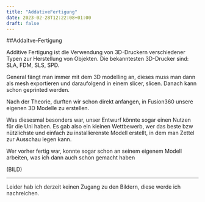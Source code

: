 ```yaml
---
title: "AddativeFertigung"
date: 2023-02-28T12:22:08+01:00
draft: false
---
```


##Addaitve-Fertigung

Additive Fertigung ist die Verwendung von 3D-Druckern verschiedener Typen zur Herstellung von Objekten.
Die bekanntesten 3D-Drucker sind: SLA, FDM, SLS, SPD.

General fängt man immer mit dem 3D modelling an, dieses muss man dann als mesh exportieren und daraufolgend in einem slicer, slicen. Danach kann schon geprinted werden.

Nach der Theorie, durften wir schon direkt anfangen, in Fusion360 unsere eigenen 3D  Modelle zu erstellen.

Was diesesmal besonders war, unser Entwurf könnte sogar einen Nutzen für die Uni haben. Es gab also ein kleinen Wettbewerb, wer das beste bzw nützlichste und einfach zu installierenste Modell erstellt, in dem man Zettel zur Ausschau legen kann.

Wer vorher fertig war, konnte sogar schon an seinem eigenem Modell arbeiten, was ich dann auch schon gemacht haben

(BILD)






****
Leider hab ich derzeit keinen Zugang zu den Bildern, diese werde ich nachreichen.
